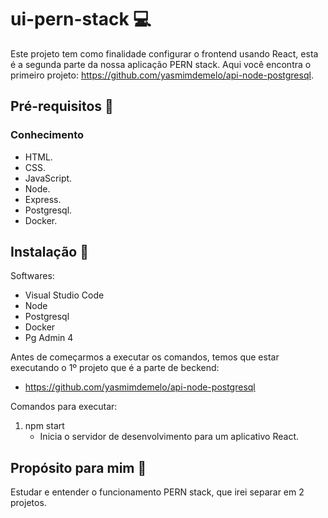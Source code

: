# ui-pern-stack 💻
Este projeto tem como finalidade configurar o frontend usando React, esta é a segunda parte da nossa aplicação PERN stack.
Aqui você encontra o primeiro projeto: https://github.com/yasmimdemelo/api-node-postgresql.

## Pré-requisitos 🚀

### Conhecimento 
- HTML.
- CSS.
- JavaScript.
- Node.
- Express.
- Postgresql.
- Docker.

## Instalação 🚀
Softwares:
- Visual Studio Code
- Node
- Postgresql
- Docker
- Pg Admin 4

Antes de começarmos a executar os comandos, temos que estar executando o 1º projeto que é a parte de beckend:
- https://github.com/yasmimdemelo/api-node-postgresql

Comandos para executar:
1. npm start
    - Inicia o servidor de desenvolvimento para um aplicativo React.

## Propósito para mim 🎯
Estudar e entender o funcionamento PERN stack, que irei separar em 2 projetos.